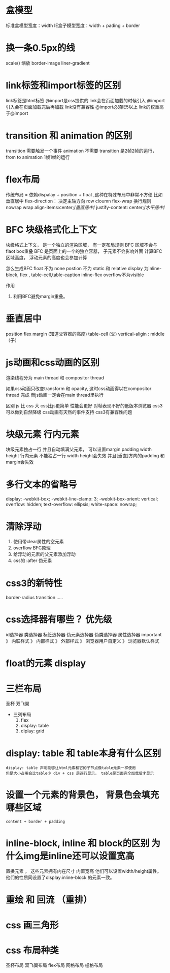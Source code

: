 # 盒模型
  标准盒模型宽度：width 
  IE盒子模型宽度：width + pading + border

# 换一条0.5px的线
  scale() 缩放
  border-image
  liner-gradient

# link标签和import标签的区别
  link标签是html标签 @import是css提供的
  link会在页面加载的时候引入 @import引入会在页面加载完后再加载
  link没有兼容性 @import必须IE5以上
  link的权重高于@import

# transition 和 animation 的区别
  transition 需要触发一个事件 animation  不需要
  transition 是2帧2帧的运行， from to
  animation 1帧1帧的运行

# flex布局
  传统布局 = 依赖dispalay + position + float ,这种在特殊布局中非常不方便 比如垂直居中
  flex-direction： 决定主轴方向 row  cloumn
  flex-wrap 换行规则  nowrap wrap
  align-items:center;/*垂直居中*/
  justify-content: center;/*水平居中*/
# BFC 块级格式化上下文
 块级格式上下文， 是一个独立的渲染区域， 有一定布局规则
 BFC 区域不会与flaot box重叠
 BFC 是页面上的一个的独立容器， 子元素不会影响外面
 计算BFC 区域高度， 浮动元素的高度也会参加计算

 怎么生成BFC
  float 不为 none
  postion 不为 static 和 relative
  display 为inline-block, flex , table-cell,table-caption inline-flex
  overflow不为visible

  作用
  1. 利用BFC避免margin重叠。
# 垂直居中
  position
  flex 
  margin (知道父容器的高度)
  table-cell (父) vertical-aligin : middle （子）
  
# js动画和css动画的区别
  渲染线程分为 main thread 和 compositor thread 

  如果css动画只改变transform 和 opacity, 这时css动画得以在compositor thread 完成
  而js动画一定会在main thread里执行

  区别
    js 比 css 大
    css比js更简单 性能会更好
    对帧表现不好的低版本浏览器 css3可以做到自然降级
    css动画有天然的事件支持
    css3有兼容性问题
# 块级元素 行内元素
  块级元素独占一行 并且自动填满父元素， 可以设置margin padding width height
  行内元素 不能独占一行 width height会失效 并且[垂直]方向的padding 和 margin会失效 

# 多行文本的省略号
  display: -webkit-box;
  -webkit-line-clamp: 3;
  -webkit-box-orient: vertical;
  overflow: hidden;
  text-overflow: ellipsis;
  white-space: nowrap;

# 清除浮动
  1. 使用带clear属性的空元素
  2. overflow BFC原理
  3. 给浮动的元素的父元素添加浮动
  4. css的 :after 伪元素

# css3的新特性
  border-radius
  transition .....

# css选择器有哪些？ 优先级
  id选择器 类选择器 标签选择器 伪元素选择器 伪类选择器 属性选择器
  important 》 内联样式 》 内部样式 》 外部样式 》 浏览器用户自定义 》 浏览器默认样式

# float的元素 display

# 三栏布局
  圣杯 双飞翼

  - 三列布局
    1. flex
    2. display: table
    3. diplay: grid
  
  # display: table 和 table本身有什么区别
    display: table 声明能够让html元素和它的子节点像table元素一样使用
    但是大小占用会比table小 div + css 是逐行显示， table是页面完全加载后才显示


  # 设置一个元素的背景色， 背景色会填充哪些区域
    content + border + padding
  
  # inline-block, inline 和 block的区别  为什么img是inline还可以设置宽高

  置换元素 。
  这些元素拥有内在尺寸 内置宽高 他们可以设置width/height属性。他们的性质同设置了display:inline-block
  的元素一致。

  # 重绘 和 回流 （重排）
  

  # css 画三角形


 # css 布局种类
  圣杯布局 双飞翼布局 flex布局 网格布局  栅格布局 